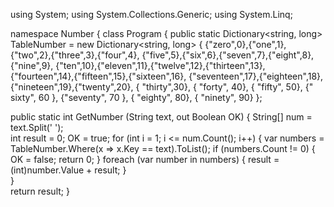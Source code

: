 using System;
using System.Collections.Generic;
using System.Linq;

namespace Number
{
    class Program
    {
        public static Dictionary<string, long> TableNumber = new Dictionary<string, long>
        {
            {"zero",0},{"one",1},{"two",2},{"three",3},{"four",4},
            {"five",5},{"six",6},{"seven",7},{"eight",8},{"nine",9},
            {"ten",10},{"eleven",11},{"twelve",12},{"thirteen",13},
            {"fourteen",14},{"fifteen",15},{"sixteen",16},
            {"seventeen",17},{"eighteen",18},{"nineteen",19},{"twenty",20},
            { "thirty",30}, { "forty", 40}, { "fifty", 50}, {" sixty", 60 },
            {"seventy", 70 }, { "eighty", 80}, { "ninety", 90}
        };

 public static int GetNumber (String text, out Boolean OK)
        {
            String[] num = text.Split(' ');           
            int result = 0;
            OK = true;
            for (int i = 1; i <= num.Count(); i++)
            {
                var numbers = TableNumber.Where(x => x.Key == text).ToList();
                if (numbers.Count != 0)
                {
                    OK = false;
                    return 0;
                }
                foreach (var number in numbers)
                {
                    result = (int)number.Value + result;
                }                                
            }                      
            return result;
        }